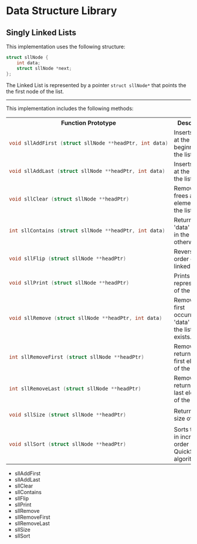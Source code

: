 # Data Structure Library 

## Singly Linked Lists
This implementation uses the following structure:
```c
struct sllNode {
	int data;
	struct sllNode *next;
};
```
The Linked List is represented by a pointer `struct sllNode*` that points the the first node of the list. 

---
This implementation includes the following methods:

<table style="width:100%">
<colgroup>
<col style="width:50%">
</colgroup>

<tr>
<th>Function Prototype</th>
<th>Description</th>
</tr>

<tr>
<td>

```c
void sllAddFirst (struct sllNode **headPtr, int data)
```
</td>
<td>Inserts 'data' at the beginning of the list.</td>
</tr>

<tr>
<td>

```c
void sllAddLast (struct sllNode **headPtr, int data)
```
</td>
<td>Inserts 'data' at the end of the list.</td>
</tr>

<tr>
<td>

```c
void sllClear (struct sllNode **headPtr)
```
</td>
<td>Removes & frees all elements from the list.</td>
</tr>

<tr>
<td>

```c
int sllContains (struct sllNode **headPtr, int data)
```
</td>
<td>Returns 1 if 'data' is found in the list, 0 otherwise.</td>
</tr>

<tr>
<td>

```c
void sllFlip (struct sllNode **headPtr)
```
</td>
<td>Reverses the order of the linked list.</td>
</tr>

<tr>
<td>

```c
void sllPrint (struct sllNode **headPtr)
```
</td>
<td>Prints a string representation of the list.</td>
</tr>

<tr>
<td>

```c
void sllRemove (struct sllNode **headPtr, int data)
```
</td>
<td>Removes the first occurrence of 'data' from the list, if it exists.</td>
</tr>

<tr>
<td>

```c
int sllRemoveFirst (struct sllNode **headPtr)
```
</td>
<td>Removes and returns the first element of the list.</td>
</tr>

<tr>
<td>

```c
int sllRemoveLast (struct sllNode **headPtr)
```
</td>
<td>Removes and returns the last element of the list.</td>
</tr>

<tr>
<td>

```c
void sllSize (struct sllNode **headPtr)
```
</td>
<td>Returns the size of the list.</td>
</tr>

<tr>
<td>

```c
void sllSort (struct sllNode **headPtr)
```
</td>
<td>Sorts the list in increasing order using QuickSort algorithm.</td>
</tr>
</table>

* sllAddFirst
* sllAddLast
* sllClear
* sllContains
* sllFlip
* sllPrint
* sllRemove
* sllRemoveFirst
* sllRemoveLast
* sllSize
* sllSort
